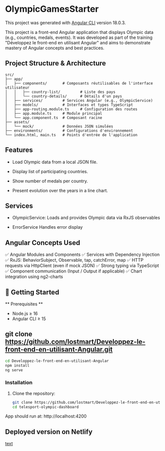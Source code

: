 # OlympicGamesStarter

This project was generated with [Angular CLI](https://github.com/angular/angular-cli) version 18.0.3.

This project is a front-end Angular application that displays Olympic data (e.g., countries, medals, events). It was developed as part of the training "Développez le front-end en utilisant Angular" and aims to demonstrate mastery of Angular concepts and best practices.

## Project Structure & Architecture

```
src/
├── app/
│   ├── components/       # Composants réutilisables de l'interface utilisateur
│   │   ├── country-list/         # Liste des pays
│   │   └── country-details/      # Détails d'un pays
│   ├── services/         # Services Angular (e.g., OlympicService)
│   ├── models/           # Interfaces et types TypeScript
│   ├── app-routing.module.ts     # Configuration des routes
│   ├── app.module.ts     # Module principal
│   └── app.component.ts  # Composant racine
├── assets/
│   └── mock/             # Données JSON simulées
├── environments/         # Configurations d'environnement
└── index.html, main.ts   # Points d'entrée de l'application
```

## Features

- Load Olympic data from a local JSON file.

- Display list of participating countries.

- Show number of medals per country.

- Present evolution over the years in a line chart.

## Services

- OlympicService: Loads and provides Olympic data via RxJS observables

- ErrorService Handles error display

## Angular Concepts Used

✅ Angular Modules and Components
✅ Services with Dependency Injection
✅ RxJS: BehaviorSubject, Observable, tap, catchError, map
✅ HTTP requests via HttpClient (even if mock JSON)
✅ Strong typing via TypeScript
✅ Component communication (Input / Output if applicable)
✅ Chart integration using ng2-charts

## 🚀 Getting Started

** Prerequisites **

- Node.js ≥ 16
- Angular CLI ≥ 15

## git clone https://github.com/lostmart/Developpez-le-front-end-en-utilisant-Angular.git

```bash
cd Developpez-le-front-end-en-utilisant-Angular
npm install
ng serve
```

### Installation

1. Clone the repository:

   ```bash
   git clone https://github.com/lostmart/Developpez-le-front-end-en-utilisant-Angular
   cd telesport-olympic-dashboard
   ```

App should run at: http://localhost:4200

## Deployed version on Netlify

[text](https://olympic-games-app.netlify.app/)
